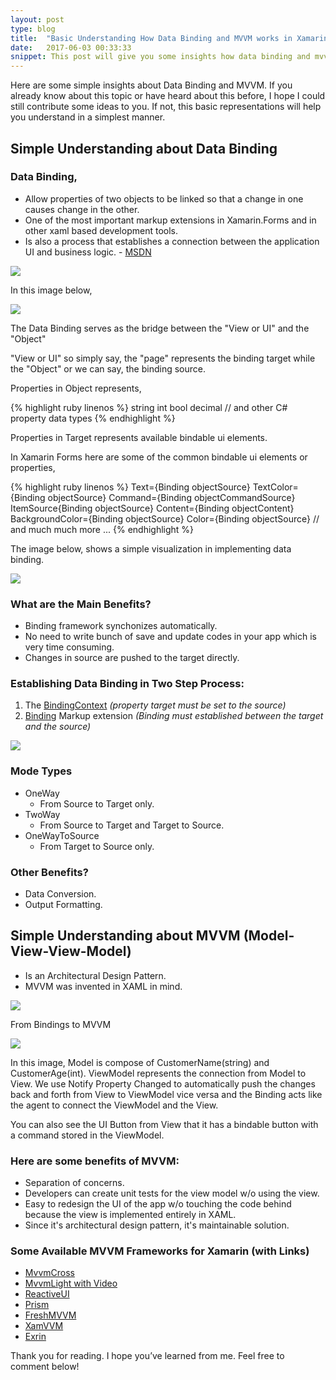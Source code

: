 ```yaml
---
layout: post
type: blog
title:  "Basic Understanding How Data Binding and MVVM works in Xamarin Forms"
date:   2017-06-03 00:33:33
snippet: This post will give you some insights how data binding and mvvm works in Xamarin Forms
---
```


Here are some simple insights about Data Binding and MVVM. If you already know about this topic or have heard about this before, I hope I could still contribute some ideas to you. If not, this basic representations will help you understand in a simplest manner. 

## Simple Understanding about Data Binding

### Data Binding,

  - Allow properties of two objects to be linked so that a change in one causes change in the other.
  - One of the most important markup extensions in Xamarin.Forms and in other xaml based development tools.
  - Is also a process that establishes a connection between the application UI and business logic. - <a href="https://msdn.microsoft.com/en-us/library/ms752347(v=vs.110).aspx">MSDN</a>

<img src="https://cloud.githubusercontent.com/assets/10904957/26749864/5dd10418-4847-11e7-97f0-329cdaec09d6.png"/>

In this image below, 

<img src="https://cloud.githubusercontent.com/assets/10904957/26749893/15068112-4848-11e7-85de-11db192e059e.png"/>

The Data Binding serves as the bridge between the "View or UI" and the "Object" 

"View or UI" so simply say, the "page" represents the binding target while the "Object" or we can say, the binding source.

Properties in Object represents,

{% highlight ruby linenos %}
string
int
bool
decimal
// and other C# property data types
{% endhighlight %}

Properties in Target represents available bindable ui elements.

In Xamarin Forms here are some of the common bindable ui elements or properties,

{% highlight ruby linenos %}
Text={Binding objectSource}
TextColor={Binding objectSource}
Command={Binding objectCommandSource}
ItemSource{Binding objectSource}
Content={Binding objectContent}
BackgroundColor={Binding objectSource}
Color={Binding objectSource}
// and much much more ...
{% endhighlight %}

The image below, shows a simple visualization in implementing data binding.

<img src="https://cloud.githubusercontent.com/assets/10904957/26750045/620b6e48-484b-11e7-8cf2-f683328f4882.png"/>

### What are the Main Benefits?

  - Binding framework synchonizes automatically.
  - No need to write bunch of save and update codes in your app which is very time consuming.
  - Changes in source are pushed to the target directly.


### Establishing Data Binding in Two Step Process:

  1. The <u>BindingContext</u> <i>(property target must be set to the source)</i>
  2. <u>Binding</u> Markup extension <i>(Binding must established between the target and the source)</i>
  
<img src="https://cloud.githubusercontent.com/assets/10904957/26750251/55ef8cac-4850-11e7-89c1-401ac51f0acb.png"/>

### Mode Types

- OneWay
  - From Source to Target only.
- TwoWay
  - From Source to Target and Target to Source.
- OneWayToSource
  - From Target to Source only.

### Other Benefits?

  - Data Conversion.
  - Output Formatting.

## Simple Understanding about MVVM (Model-View-View-Model)

  - Is an Architectural Design Pattern.
  - MVVM was invented in XAML in mind.

<img src="https://cloud.githubusercontent.com/assets/10904957/26750273/d9cd4208-4850-11e7-940c-89d451eef9fb.png"/>

From Bindings to MVVM

<img src="https://cloud.githubusercontent.com/assets/10904957/26750295/6e158fba-4851-11e7-8023-d7ae05c33c53.png"/>

In this image, Model is compose of CustomerName(string) and CustomerAge(int). ViewModel represents the connection from Model to View. We use Notify Property Changed to automatically push the changes back and forth from View to ViewModel vice versa and the Binding acts like the agent to connect the ViewModel and the View.

You can also see the UI Button from View that it has a bindable button with a command stored in the ViewModel.

### Here are some benefits of MVVM:

  - Separation of concerns​.
  - Developers can create unit tests for the view model w/o using the view​.
  - Easy to redesign the UI of the app w/o touching the code behind because the view is implemented entirely in XAML​.
  - Since it's architectural design pattern, it's maintainable solution. 

### Some Available MVVM Frameworks for Xamarin (with Links)

  - <a href="https://github.com/MvvmCross/MvvmCross">MvvmCross</a>
  - <a href="https://channel9.msdn.com/Shows/XamarinShow/The-Xamarin-Show-12-MVVM-Light-and-Xamarin-with-Laurent-Bugnion">MvvmLight with Video</a>
  - <a href="https://github.com/reactiveui/ReactiveUI">ReactiveUI</a>
  - <a href="https://github.com/PrismLibrary/Prism">Prism</a>
  - <a href="https://github.com/rid00z/FreshMvvm#freshmvvm-for-xamarinforms">FreshMVVM</a>
  - <a href="https://github.com/xamvvm/xamvvm">XamVVM</a>
  - <a href="https://github.com/exrin/Exrin">Exrin</a>

  Thank you for reading. I hope you’ve learned from me. Feel free to comment below!
